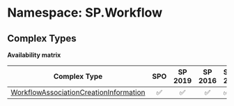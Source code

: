 # Namespace: SP.Workflow

## Complex Types

**Availability matrix**

Complex Type | SPO | SP 2019 | SP 2016 | SP 2013
----------|:---:|:-------:|:-------:|:-------
[WorkflowAssociationCreationInformation](./ComplexTypes/WorkflowAssociationCreationInformation.md) | ✅ | ✅ | ✅ | ✅
